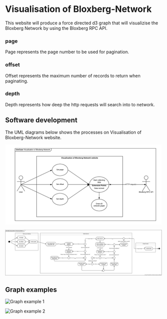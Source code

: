 # Visualisation of Bloxberg-Network
This website will produce a force directed d3 graph that will visualizise the Bloxberg Network by using the Bloxberg RPC API.

### page
Page represents the page number to be used for pagination.

### offset
Offset represents the maximum number of records to return when paginating.

### depth
Depth represents how deep the http requests will search into to network.

## Software development
The UML diagrams below shows the processes on Visualisation of Bloxberg-Network website.

![UseCase diagram](https://github.com/internet-sicherheit/visualisation_of_bloxberg_network/blob/data_model/src/modules/docs/UseCaseBloxberg.png)

![Activity diagram](https://github.com/internet-sicherheit/visualisation_of_bloxberg_network/blob/data_model/src/modules/docs/ActivityBloxberg.png)

## Graph examples

![Graph example 1](https://github.com/internet-sicherheit/visualisation_of_bloxberg_network/blob/data_model/src/modules/docs/DiagramSample1.png)

![Graph example 2](https://github.com/internet-sicherheit/visualisation_of_bloxberg_network/blob/data_model/src/modules/docs/DiagramSample2.png)